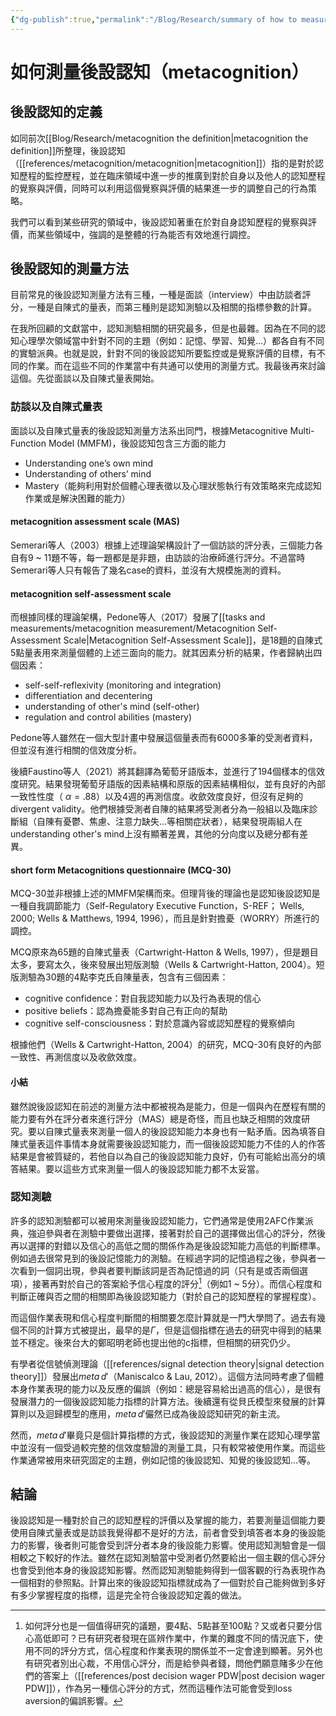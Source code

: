 ```yaml
---
{"dg-publish":true,"permalink":"/Blog/Research/summary of how to measure metacognition/","title":"如何測量後設認知（metacognition）","tags":["ideas","metacognition","measurement","blog"],"created":"2021-11-23","updated":""}
---
```


# 如何測量後設認知（metacognition）

## 後設認知的定義

如同前次[[Blog/Research/metacognition the definition\|metacognition the definition]]所整理，後設認知（[[references/metacognition/metacognition\|metacognition]]）指的是對於認知歷程的監控歷程，並在臨床領域中進一步的推廣到對於自身以及他人的認知歷程的覺察與評價，同時可以利用這個覺察與評價的結果進一步的調整自己的行為策略。

我們可以看到某些研究的領域中，後設認知著重在於對自身認知歷程的覺察與評價，而某些領域中，強調的是整體的行為能否有效地進行調控。

## 後設認知的測量方法

目前常見的後設認知測量方法有三種，一種是面談（interview）中由訪談者評分，一種是自陳式的量表，而第三種則是認知測驗以及相關的指標參數的計算。

在我所回顧的文獻當中，認知測驗相關的研究最多，但是也最雜。因為在不同的認知心理學次領域當中針對不同的主題（例如：記憶、學習、知覺…）都各自有不同的實驗派典。也就是說，針對不同的後設認知所要監控或是覺察評價的目標，有不同的作業。而在這些不同的作業當中有共通可以使用的測量方式。我最後再來討論這個。先從面談以及自陳式量表開始。


### 訪談以及自陳式量表

面談以及自陳式量表的後設認知測量方法系出同門，根據Metacognitive Multi-Function Model (MMFM)，後設認知包含三方面的能力
- Understanding one’s own mind
- Understanding of others’ mind
- Mastery（能夠利用對於個體心理表徵以及心理狀態執行有效策略來完成認知作業或是解決困難的能力）

#### metacognition assessment scale (MAS)

Semerari等人（2003）根據上述理論架構設計了一個訪談的評分表，三個能力各自有9 ~ 11題不等，每一題都是是非題，由訪談的治療師進行評分。不過當時Semerari等人只有報告了幾名case的資料，並沒有大規模施測的資料。


#### metacognition self-assessment scale
而根據同樣的理論架構，Pedone等人（2017）發展了[[tasks and measurements/metacognition measurement/Metacognition Self-Assessment Scale\|Metacognition Self-Assessment Scale]]，是18題的自陳式5點量表用來測量個體的上述三面向的能力。就其因素分析的結果，作者歸納出四個因素：
- self-self-reflexivity (monitoring and integration)
- differentiation and decentering
- understanding of other's mind (self-other)
- regulation and control abilities (mastery)

Pedone等人雖然在一個大型計畫中發展這個量表而有6000多筆的受測者資料，但並沒有進行相關的信效度分析。

後續Faustino等人（2021）將其翻譯為葡萄牙語版本，並進行了194個樣本的信效度研究。結果發現葡萄牙語版的因素結構和原版的因素結構相似，並有良好的內部一致性性度（ $\alpha = .88$）以及4週的再測信度。收歛效度良好，但沒有足夠的divergent validity。他們根據受測者自陳的結果將受測者分為一般組以及臨床診斷組（自陳有憂鬱、焦慮、注意力缺失…等相關症狀者），結果發現兩組人在understanding other's mind上沒有顯著差異，其他的分向度以及總分都有差異。

#### short form Metacognitions questionnaire (MCQ-30)

MCQ-30並非根據上述的MMFM架構而來。但理背後的理論也是認知後設認知是一種自我調節能力（Self-Regulatory Executive Function，S-REF； Wells, 2000; Wells & Matthews, 1994, 1996），而且是針對擔憂（WORRY）所進行的調控。

MCQ原來為65題的自陳式量表（Cartwright-Hatton & Wells, 1997），但是題目太多，要寫太久，後來發展出短版測驗（Wells & Cartwright-Hatton, 2004）。短版測驗為30題的4點李克氏自陳量表，包含有三個因素：
- cognitive confidence：對自我認知能力以及行為表現的信心
- positive beliefs：認為擔憂能多對自己有正向的幫助
- cognitive self-consciousness：對於意識內容或認知歷程的覺察傾向

根據他們（Wells & Cartwright-Hatton, 2004）的研究，MCQ-30有良好的內部一致性、再測信度以及收歛效度。


#### 小結

雖然說後設認知在前述的測量方法中都被視為是能力，但是一個與內在歷程有關的能力要有外在評分者來進行評分（MAS）總是奇怪，而且也缺乏相關的效度研究。要以自陳式量表來測量一個人的後設認知能力本身也有一點矛盾。因為填答自陳式量表這件事情本身就需要後設認知能力，而一個後設認知能力不佳的人的作答結果是會被質疑的，若他自以為自己的後設認知能力良好，仍有可能給出高分的填答結果。要以這些方式來測量一個人的後設認知能力都不太妥當。


### 認知測驗

許多的認知測驗都可以被用來測量後設認知能力，它們通常是使用2AFC作業派典，強迫參與者在測驗中要做出選擇，接著對於自己的選擇做出信心的評分，然後再以選擇的對錯以及信心的高低之間的關係作為是後設認知能力高低的判斷標準。例如過去很常見到的後設記憶能力的測驗。在經過字詞的記憶過程之後，參與者一次看到一個詞出現，參與者要判斷該詞是否為記憶過的詞（只有是或否兩個選項），接著再對於自己的答案給予信心程度的評分[^1]（例如1 ~ 5分）。而信心程度和判斷正確與否之間的相關即為後設認知能力（對於自己的認知歷程的掌握程度）。

而這個作業表現和信心程度判斷間的相關要怎麼計算就是一門大學問了。過去有幾個不同的計算方式被提出，最早的是$\Gamma$，但是這個指標在過去的研究中得到的結果並不穩定。後來台大的鄭昭明老師也提出他的c指標，但相關的研究仍少。

有學者從信號偵測理論（[[references/signal detection theory\|signal detection theory]]）發展出$meta\, d'$（Maniscalco & Lau, 2012）。這個方法同時考慮了個體本身作業表現的能力以及反應的偏誤（例如：總是容易給出過高的信心），是很有發展潛力的一個後設認知能力指標的計算方法。後續還有從貝氏模型來發展的計算算則以及迴歸模型的應用，$meta\, d'$儼然已成為後設認知研究的新主流。

然而，$meta\, d'$畢竟只是個計算指標的方式，後設認知的測量作業在認知心理學當中並沒有一個受過較完整的信效度驗證的測量工具，只有較常被使用作業。而這些作業通常被用來研究固定的主題，例如記憶的後設認知、知覺的後設認知…等。


## 結論

後設認知是一種對於自己的認知歷程的評價以及掌握的能力，若要測量這個能力要使用自陳式量表或是訪談我覺得都不是好的方法，前者會受到填答者本身的後設能力的影響，後者則可能會受到評分者本身的後設能力影響。使用認知測驗會是一個相較之下較好的作法。雖然在認知測驗當中受測者仍然要給出一個主觀的信心評分也會受到他本身的後設認知影響。然而認知測驗能夠得到一個客觀的行為表現作為一個相對的參照點。計算出來的後設認知指標就成為了一個對於自己能夠做到多好有多少掌握程度的指標，這是完全符合後設認知定義的做法。


[^1]: 如何評分也是一個值得研究的議題，要4點、5點甚至100點？又或者只要分信心高低即可？已有研究者發現在區辨作業中，作業的難度不同的情況底下，使用不同的評分方式，信心程度和作業表現的關係並不一定會達到顯著。另外也有研究者別出心裁，不用信心評分，而是給參與者錢，問他們願意賭多少在他們的答案上（[[references/post decision wager PDW\|post decision wager PDW]]），作為另一種信心評分的方式，然而這種作法可能會受到loss aversion的偏誤影響。